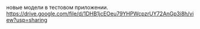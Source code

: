 новые модели в тестовом приложении. https://drive.google.com/file/d/1DHB1jcEOeu79YHPWcpzrUY72AnGp3i8h/view?usp=sharing
